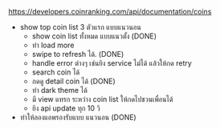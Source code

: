 https://developers.coinranking.com/api/documentation/coins

  - show top coin list 3 ตัวแรก แบบแนวนอน
	- show coin list ทั้งหมด แบบแนวตั้ง (DONE)
	- ทำ load more
	- swipe to refresh ได้. (DONE)
	- handle error ต่างๆ เช่นยิง service ไม่ได้ แล้วให้กด retry
	- search coin ได้
	- กดดู detail coin ได้ (DONE)
	- ทำ dark theme ได้
	- มี view แทรก ระหว่าง coin list ให้กดไปชวนเพื่อนได้
	- ยิง api update ทุก 10 วิ
  - ทำให้ลองแอพรองรับแบบ แนวนอน (DONE)
